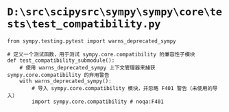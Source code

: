 # `D:\src\scipysrc\sympy\sympy\core\tests\test_compatibility.py`

```
from sympy.testing.pytest import warns_deprecated_sympy

# 定义一个测试函数，用于测试 sympy.core.compatibility 的兼容性子模块
def test_compatibility_submodule():
    # 使用 warns_deprecated_sympy 上下文管理器来捕获 sympy.core.compatibility 的弃用警告
    with warns_deprecated_sympy():
        # 导入 sympy.core.compatibility 模块，并忽略 F401 警告（未使用的导入）
        import sympy.core.compatibility # noqa:F401
```